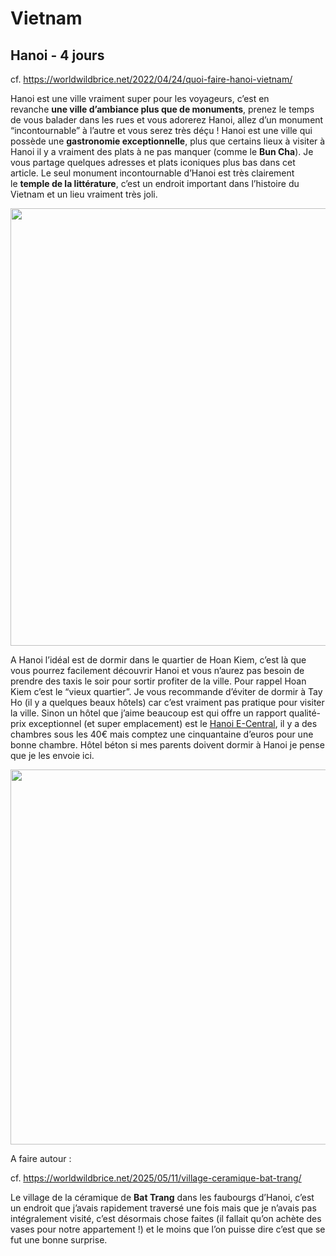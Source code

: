 # Vietnam

## Hanoi - 4 jours

cf. https://worldwildbrice.net/2022/04/24/quoi-faire-hanoi-vietnam/

Hanoi est une ville vraiment super pour les voyageurs, c’est en revanche **une ville d’ambiance plus que de monuments**, prenez le temps de vous balader dans les rues et vous adorerez Hanoi, allez d’un monument “incontournable” à l’autre et vous serez très déçu !
Hanoi est une ville qui possède une **gastronomie exceptionnelle**, plus que certains lieux à visiter à Hanoi il y a vraiment des plats à ne pas manquer (comme le **Bun Cha**). Je vous partage quelques adresses et plats iconiques plus bas dans cet article.
Le seul monument incontournable d’Hanoi est très clairement le **temple de la littérature**, c’est un endroit important dans l’histoire du Vietnam et un lieu vraiment très joli.

<img src="https://worldwildbrice.net/wp-content/uploads/2021/12/releve-meteo-hanoi-1024x391.jpg" width="700"/>

A Hanoi l’idéal est de dormir dans le quartier de Hoan Kiem, c’est là que vous pourrez facilement découvrir Hanoi et vous n’aurez pas besoin de prendre des taxis le soir pour sortir profiter de la ville. Pour rappel Hoan Kiem c’est le “vieux quartier”. Je vous recommande d’éviter de dormir à Tay Ho (il y a quelques beaux hôtels) car c’est vraiment pas pratique pour visiter la ville.
Sinon un hôtel que j’aime beaucoup est qui offre un rapport qualité-prix exceptionnel (et super emplacement) est le [Hanoi E-Central](https://url.de.m.mimecastprotect.com/s/Jz20C79oYLcG9vY3IWhGsoMGYD?domain=booking.com), il y a des chambres sous les 40€ mais comptez une cinquantaine d’euros pour une bonne chambre. Hôtel béton si mes parents doivent dormir à Hanoi je pense que je les envoie ici.


<img src="https://worldwildbrice.net/wp-content/uploads/2021/12/comprendre-hanoi.jpg" width="600"/>

A faire autour : 

cf. https://worldwildbrice.net/2025/05/11/village-ceramique-bat-trang/

Le village de la céramique de **Bat Trang** dans les faubourgs d’Hanoi, c’est un endroit que j’avais rapidement traversé une fois mais que je n’avais pas intégralement visité, c’est désormais chose faites (il fallait qu’on achète des vases pour notre appartement !) et le moins que l’on puisse dire c’est que se fut une bonne surprise.
